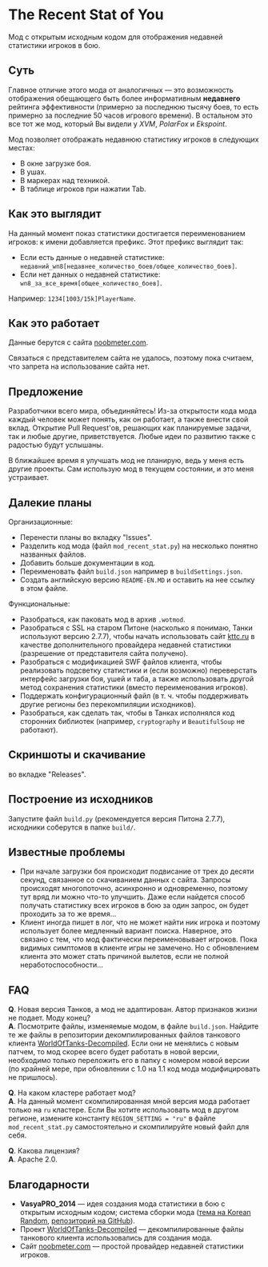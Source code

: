 # The Recent Stat of You
Мод с открытым исходным кодом для отображения недавней статистики игроков в бою.

## Суть
Главное отличие этого мода от аналогичных &mdash; это возможность отображения обещающего быть более информативным **недавнего** рейтинга эффективности (примерно за последнюю тысячу боев, то есть примерно за последние 50 часов игрового времени). В остальном это всe тот же мод, который Вы видели у *XVM*, *PolarFox* и *Ekspoint*.

Мод позволяет отображать недавнюю статистику игроков в следующих местах:
- В окне загрузке боя.
- В ушах.
- В маркерах над техникой.
- В таблице игроков при нажатии Tab.

## Как это выглядит
На данный момент показ статистики достигается переименованием игроков: к имени добавляется префикс. Этот префикс выглядит так:
- Если есть данные о недавней статистике:  
`недавний_wn8[недавнее_количество_боев/общее_количество_боев]`.
- Если нет данных о недавней статистике:  
`wn8_за_все_время[общее_количество_боев]`.

Например: `1234[1003/15k]PlayerName`.

## Как это работает
Данные берутся с сайта [noobmeter.com](noobmeter.com).

Связаться с представителем сайта не удалось, поэтому пока считаем, что запрета на использование сайта нет.

## Предложение
Разработчики всего мира, объединяйтесь! Из-за открытости кода мода каждый человек может понять, как он работает, а также внести свой вклад. Открытие Pull Request'ов, решающих как планируемые задачи, так и любые другие, приветствуется. Любые идеи по развитию также с радостью будут услышаны.

В ближайшее время я улучшать мод не планирую, ведь у меня есть другие проекты. Сам использую мод в текущем состоянии, и это меня устраивает.

## Далекие планы
Организационные:
- Перенести планы во вкладку "Issues".
- Разделить код мода (файл `mod_recent_stat.py`) на несколько понятно названных файлов.
- Добавить больше документации в код.
- Переименовать файл `build.json` например в `buildSettings.json`.
- Создать английскую версию `README-EN.MD` и оставить на нее ссылку в этом файле.

Функциональные:
- Разобраться, как паковать мод в архив `.wotmod`.
- Разобраться с SSL на старом Питоне (насколько я понимаю, Танки используют версию 2.7.7), чтобы начать использовать сайт [kttc.ru](kttc.ru) в качестве дополнительного провайдера недавней статистики (разрешение от представителя сайта получено).
- Разобраться с модификацией SWF файлов клиента, чтобы реализовать подсветку статистики и (если возможно) переверстать интерфейс загрузки боя, ушей и таба, а также использовать другой метод сохранения статистики (вместо переименования игроков).
- Поддержать конфигурационный файл (в т. ч. чтобы поддерживать другие регионы без перекомпиляции исходников).
- Разобраться, как сделать так, чтобы в Танках исполнялся код сторонних библиотек (например, `cryptography` и `BeautifulSoup` не работают).

## Скриншоты и скачивание
во вкладке "Releases".

## Построение из исходников
Запустите файл `build.py` (рекомендуется версия Питона 2.7.7), исходники соберутся в папке `build/`.

## Известные проблемы
- При начале загрузки боя происходит подвисание от трех до десяти секунд, связанное со скачиванием данных с сайта. Запросы происходят многопоточно, асинхронно и одновременно, поэтому тут вряд ли можно что-то улучшить. Даже если найдется способ получать статистику всех игроков в бою за один запрос, он будет проходить за то же время...
- Клиент иногда пишет в лог, что не может найти ник игрока и поэтому использует более медленный вариант поиска. Наверное, это связано с тем, что мод фактически переименовывает игроков. Пока видимых симптомов в клиенте игры не замечено. Но с обновлением клиента это может стать причиной вылетов, если не полной неработоспособности...

## FAQ
**Q**. Новая версия Танков, а мод не адаптирован. Автор признаков жизни не подает. Моду конец?  
**A**. Посмотрите файлы, изменяемые модом, в файле `build.json`. Найдите те же файлы в репозитории декомпилированных файлов танкового клиента [WorldOfTanks-Decompiled](https://github.com/StranikS-Scan/WorldOfTanks-Decompiled/). Если они не менялись с новым патчем, то мод скорее всего будет работать в новой версии, необходимо только переложить его в папку с номером новой версии (по крайней мере, при обновлении с 1.0 на 1.1 код мода модифицировать не пришлось).

**Q**. На каком кластере работает мод?  
**A**. На данный момент скомпилированная мной версия мода работает только на `ru` кластере. Если Вы хотите использовать мод в другом регионе, измените константу `REGION_SETTING = "ru"` в файле `mod_recent_stat.py` самостоятельно и скомпилируйте новый файл для себя.

**Q**. Какова лицензия?  
**A**. Apache 2.0.

## Благодарности
- **VasyaPRO_2014** &mdash; идея создания мода статистики в бою с открытым исходным кодом; система сборки мода ([тема на Korean Random](https://koreanrandom.com/forum/topic/29691-09152-%D1%81%D1%82%D0%B0%D1%82%D0%B8%D1%81%D1%82%D0%B8%D0%BA%D0%B0-%D0%B8%D0%B3%D1%80%D0%BE%D0%BA%D0%BE%D0%B2-%D0%B2-%D0%B1%D0%BE%D1%8E-%D0%B1%D0%B5%D0%B7-xvm/), [репозиторий на GitHub](https://github.com/VasyaPRO/StatsInBattle)).
- Проект [WorldOfTanks-Decompiled](https://github.com/StranikS-Scan/WorldOfTanks-Decompiled/) &mdash; декомпилированные файлы танкового клиента использовались для создания мода.
- Сайт [noobmeter.com](noobmeter.com) &mdash; простой провайдер недавней статистики игроков.
